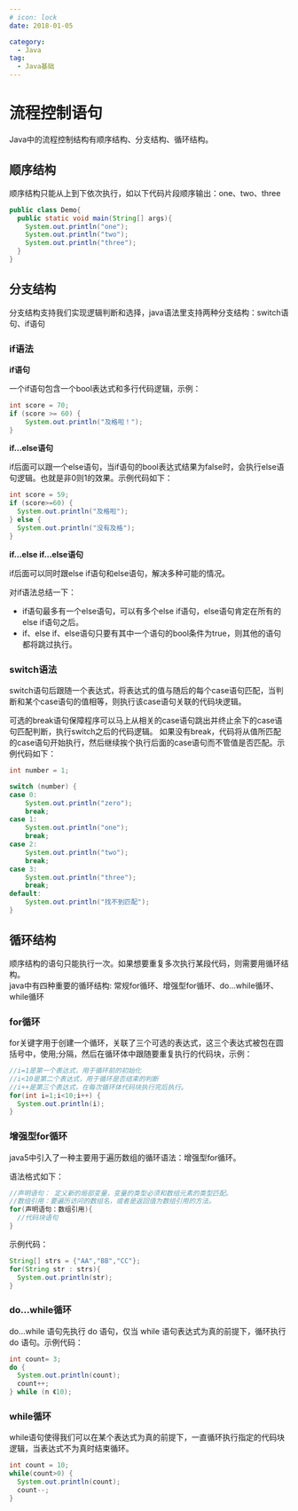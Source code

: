 ```yaml
---
# icon: lock
date: 2018-01-05

category:
  - Java
tag:
  - Java基础
---
```


# 流程控制语句

Java中的流程控制结构有顺序结构、分支结构、循环结构。

## 顺序结构
顺序结构只能从上到下依次执行，如以下代码片段顺序输出：one、two、three
```java
public class Demo{
  public static void main(String[] args){
    System.out.println("one");
    System.out.println("two");
    System.out.println("three");
  }
}
```

## 分支结构
分支结构支持我们实现逻辑判断和选择，java语法里支持两种分支结构：switch语句、if语句
### if语法
**if语句**  

一个if语句包含一个bool表达式和多行代码逻辑，示例：
```java
int score = 70;
if (score >= 60) {
    System.out.println("及格啦！");
}
```
**if...else语句**  

if后面可以跟一个else语句，当if语句的bool表达式结果为false时，会执行else语句逻辑。也就是非0则1的效果。示例代码如下：
```java
int score = 59;
if (score>=60) {
  System.out.println("及格啦");
} else {
  System.out.println("没有及格");
}
```

**if...else if...else语句**  

if后面可以同时跟else if语句和else语句，解决多种可能的情况。

对if语法总结一下：
- if语句最多有一个else语句，可以有多个else if语句，else语句肯定在所有的else if语句之后。
- if、else if、else语句只要有其中一个语句的bool条件为true，则其他的语句都将跳过执行。


### switch语法
switch语句后跟随一个表达式，将表达式的值与随后的每个case语句匹配，当判断和某个case语句的值相等，则执行该case语句关联的代码块逻辑。<br/>

可选的break语句保障程序可以马上从相关的case语句跳出并终止余下的case语句匹配判断，执行switch之后的代码逻辑。
如果没有break，代码将从值所匹配的case语句开始执行，然后继续挨个执行后面的case语句而不管值是否匹配。示例代码如下：

```java
int number = 1;

switch (number) {
case 0:
	System.out.println("zero");
	break;
case 1:
	System.out.println("one");
	break;
case 2:
	System.out.println("two");
	break;
case 3:
	System.out.println("three");
	break;
default:
	System.out.println("找不到匹配");
}
```



## 循环结构
顺序结构的语句只能执行一次。如果想要重复多次执行某段代码，则需要用循环结构。<br/>
java中有四种重要的循环结构: 常规for循环、增强型for循环、do...while循环、while循环

### for循环 

for关键字用于创建一个循环，关联了三个可选的表达式，这三个表达式被包在圆括号中，使用;分隔，然后在循环体中跟随要重复执行的代码块，示例：
```java
//i=1是第一个表达式，用于循环前的初始化
//i<10是第二个表达式，用于循环是否结束的判断
//i++是第三个表达式，在每次循环体代码块执行完后执行。
for(int i=1;i<10;i++) {
  System.out.println(i);
}
```

### 增强型for循环 
java5中引入了一种主要用于遍历数组的循环语法：增强型for循环。

语法格式如下：
```java
//声明语句： 定义新的局部变量，变量的类型必须和数组元素的类型匹配。
//数组引用：要遍历访问的数组名，或者是返回值为数组引用的方法。
for(声明语句：数组引用){
  //代码块语句
}
```
示例代码：
```java
String[] strs = {"AA","BB","CC"};
for(String str : strs){
  System.out.println(str);
}
```

### do...while循环 
do...while 语句先执行 do 语句，仅当 while 语句表达式为真的前提下，循环执行 do 语句。示例代码：
```java
int count= 3;
do {
  System.out.println(count);
  count++;
} while (n 《10);
```

### while循环
while语句使得我们可以在某个表达式为真的前提下，一直循环执行指定的代码块逻辑，当表达式不为真时结束循环。
```java
int count = 10;
while(count>0) {
  System.out.println(count);
  count--;
}
```